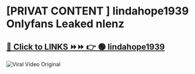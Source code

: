 
 # [PRIVAT CONTENT ] lindahope1939 Onlyfans Leaked nlenz

## <h2><a href="https://clipsfans.com/lindahope1939&ref=git">🔗 Click to LINKS ⏩⏩ 👉 🟢 lindahope1939 </a></h2>

<a href="https://clipsfans.com/lindahope1939&ref=git" rel="nofollow" data-target="animated-image.originalLink"><img src="https://i.ibb.co.com/xMMVF88/686577567.gif" alt="Viral Video Original" style="max-width: 100%; display: inline-block;" data-target="animated-image.originalImage"></a>

